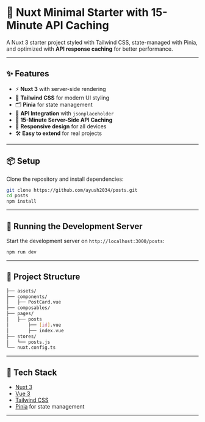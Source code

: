 # 📌 Nuxt Minimal Starter with 15-Minute API Caching

A Nuxt 3 starter project styled with Tailwind CSS, state-managed with Pinia, and optimized with **API response caching** for better performance.

---

## ✨ Features

- ⚡ **Nuxt 3** with server-side rendering
- 🎨 **Tailwind CSS** for modern UI styling
- 🗂 **Pinia** for state management
- 🔄 **API Integration** with `jsonplaceholder`
- 💾 **15-Minute Server-Side API Caching**
- 📱 **Responsive design** for all devices
- 🛠 **Easy to extend** for real projects

---

## 📦 Setup

Clone the repository and install dependencies:

```bash
git clone https://github.com/ayush2034/posts.git
cd posts
npm install
```

---

## 🧪 Running the Development Server

Start the development server on `http://localhost:3000/posts`:

```bash
npm run dev
```

---

## 📁 Project Structure

```bash
├── assets/              
├── components/          
│   ├── PostCard.vue
├── composables/         
├── pages/
│   ├── posts
│       ├── [id].vue
│       ├── index.vue
├── stores/              
│   └── posts.js
└── nuxt.config.ts
```

---

## 🧰 Tech Stack

- [Nuxt 3](https://nuxt.com/)
- [Vue 3](https://vuejs.org/)
- [Tailwind CSS](https://tailwindcss.com/)
- [Pinia](https://pinia.vuejs.org/) for state management

--- 
